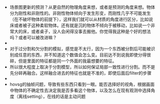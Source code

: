 - 场景图更新的预测？从更自然的物理角度来想，或者是预测的角度来想。物体分为刚性和非刚性的。非刚性物体倾向于发生形变，而刚性几乎不可能发生（在不破坏物体的前提下），这样我们就可以从材质的角度进行区分，比如说床或者被子这种柔软物体。还有就是沉的物体不倾向于被移动，比如说一个非常大的床，或者桌子，没人会闲得没事去搬他。你觉得我这种是个好的想法吗？或者可以被改进嘛？
-
- 对于过分割和欠分割的模拟，感觉是不太行，因为一个东西被分割后可能被识别成任意的东西，并不知道这个数值会怎么变。目前达不到说我即使分得很碎，但是里面的特征都是同一个外面的我最想要的特征。
- 所以很大程度上取决于分割模型，所以如何保证局部一致性进行分割。而不是先分碎再融合。这样融合进去的特征也就是不准的，即使后面后filter的步骤
-
- hovsg的抽帧问题，导致有些东西只看到一眼。能否选择好的视角，根据画面中物体的不确定性去决定我是否多看这个物体，以及怎么在现有观测中选择角度（离线setting），在线的话是主动问题